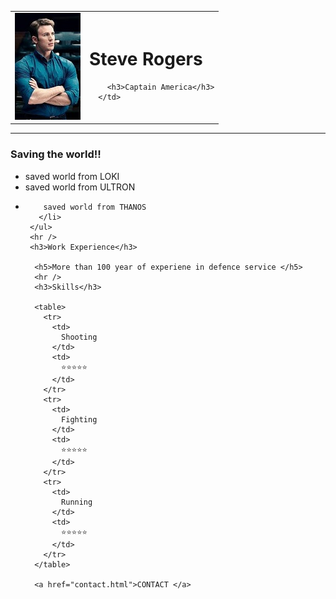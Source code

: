 <html>

<head>
  <title>Captain</title>
  <meta charset="utf-8" />

</head>

<body>
  <table>
    <tr>
      <td> <img src="Captain.jpg" alt="Steve Rogers"></td>
      <td>
        <h1> <strong>Steve Rogers</strong></h1>

        <h3>Captain America</h3>
      </td>
   </tr>

  </table>
     <hr  />
     <h3>Saving the world!!</h3>
     <ul>
       <li>
         saved world from LOKI
       </li>
       <li>
         saved world from ULTRON
       </li>
       <li>

        saved world from THANOS
       </li>
     </ul>
     <hr />
     <h3>Work Experience</h3>

      <h5>More than 100 year of experiene in defence service </h5>
      <hr />
      <h3>Skills</h3>

      <table>
        <tr>
          <td>
            Shooting
          </td>
          <td>
            ⭐⭐⭐⭐⭐
          </td>
        </tr>
        <tr>
          <td>
            Fighting
          </td>
          <td>
            ⭐⭐⭐⭐⭐
          </td>
        </tr>
        <tr>
          <td>
            Running
          </td>
          <td>
            ⭐⭐⭐⭐⭐
          </td>
        </tr>
      </table>

      <a href="contact.html">CONTACT </a>

</body>

</html>
